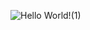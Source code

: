 
![Hello World!(1)](https://user-images.githubusercontent.com/55101797/91098668-87856200-e627-11ea-8045-2158c4f1e4e9.jpg)

<!--
**Sergioq7777/Sergioq7777** is a ✨ _special_ ✨ repository because its `README.md` (this file) appears on your GitHub profile.

Here are some ideas to get you started:

- 🔭 I’m currently working on ...
- 🌱 I’m currently learning ...
- 👯 I’m looking to collaborate on ...
- 🤔 I’m looking for help with ...
- 💬 Ask me about ...
- 📫 How to reach me: ...
- 😄 Pronouns: ...
- ⚡ Fun fact: ...
-->
